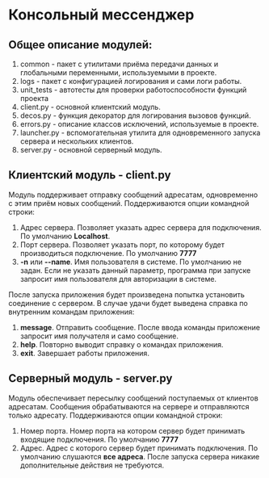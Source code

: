 # Консольный мессенджер #

## Общее описание модулей: ##
1. common - пакет с утилитами приёма передачи данных и глобальными переменными, используемыми в проекте.
2. logs - пакет с конфигурацией логирования и сами логи работы.
3. unit_tests - автотесты для проверки работоспособности функций проекта
4. client.py - основной клиентский модуль.
5. decos.py - функция декоратор для логирования вызовов функций.
6. errors.py - описание классов исключений, используемые в проекте.
7. launcher.py - вспомогательная утилита для одновременного запуска сервера и нескольких клиентов.
8. server.py - основной серверный модуль.

## Клиентский модуль - client.py ##
Модуль поддерживает отправку сообщений адресатам, одновременно с этим приём новых сообщений.
Поддерживаются опции командной строки:
1. Адрес сервера. Позволяет указать адрес сервера для подключения. По умолчанию **Localhost**.
2. Порт сервера. Позволяет указать порт, по которому будет производиться подключение. По умолчанию **7777**
3. **-n** или **--name**. Имя пользователя в системе. По умолчанию не задан. Если не указать данный параметр, программа
    при запуске запросит имя пользователя для авторизации в системе.

После запуска приложения будет произведена попытка установить соединение с сервером.
В случае удачи будет выведена справка по внутренним командам приложения:
1. **message**. Отправить сообщение. После ввода команды приложение запросит имя получателя и само сообщение.
2. **help**. Повторно выводит справку о командах приложения.
3. **exit**. Завершает работы приложения.

## Серверный модуль - server.py ##
Модуль обеспечивает пересылку сообщений поступаемых от клиентов адресатам. Сообщения обрабатываются на сервере
и отправляются только адресату.
Поддерживаются опции командной строки:
1. Номер порта. Номер порта на котором сервер будет принимать входящие подключения. По умолчанию **7777**
2. Адрес. Адрес с которого сервер будет принимать подключения. По умолчанию слушаются **все адреса**.
После запуска сервера никакие дополнительные действия не требуются.